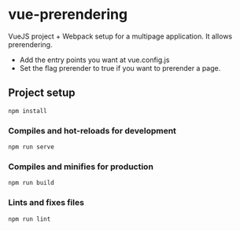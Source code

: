 # vue-prerendering
VueJS project + Webpack setup for a multipage application. It allows prerendering. 
- Add the entry points you want at vue.config.js
- Set the flag prerender to true if you want to prerender a page.

## Project setup
```
npm install
```

### Compiles and hot-reloads for development
```
npm run serve
```

### Compiles and minifies for production
```
npm run build
```

### Lints and fixes files
```
npm run lint
```
